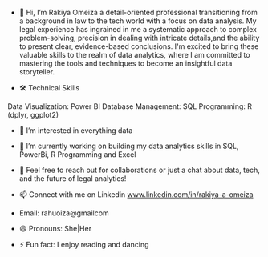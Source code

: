 - 👋 Hi, I’m Rakiya Omeiza a detail-oriented professional transitioning from a background in law to the tech world with a focus on data analysis.
 My legal experience has ingrained in me a systematic approach to complex problem-solving, precision in dealing with intricate details,and the ability to present clear, evidence-based conclusions.
 I'm excited to bring these valuable skills to the realm of data analytics, where I am committed to mastering the tools and techniques to become an insightful data storyteller.


- 🛠 Technical Skills

Data Visualization: Power BI 
Database Management: SQL
Programming: R (dplyr, ggplot2)

- 👀 I’m interested in everything data
- 🌱 I’m currently working on building my data analytics skills in SQL, PowerBi, R Programming and Excel
- 💞️ Feel free to reach out for collaborations or just a chat about data, tech, and the future of legal analytics!

- 📫 Connect with me on Linkedin
  www.linkedin.com/in/rakiya-a-omeiza
- Email:
  rahuoiza@gmailcom
- 😄 Pronouns: She|Her
- ⚡ Fun fact: I enjoy reading and dancing

<!---
rakiya30/rakiya30 is a ✨ special ✨ repository because its `README.md` (this file) appears on your GitHub profile.
You can click the Preview link to take a look at your changes.
--->
